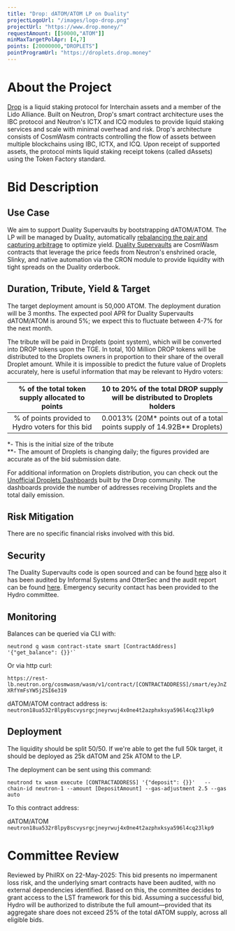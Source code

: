 ```yaml
---
title: "Drop: dATOM/ATOM LP on Duality"
projectLogoUrl: "/images/logo-drop.png"
projectUrl: "https://www.drop.money/"
requestAmount: [[50000,"ATOM"]]
minMaxTargetPolApr: [4,7]
points: [20000000,"DROPLETS"]
pointProgramUrl: "https://droplets.drop.money"
---
```


# About the Project

[Drop](https://www.drop.money/%20) is a liquid staking protocol for Interchain assets and a member of the Lido Alliance. Built on Neutron, Drop's smart contract architecture uses the IBC protocol and Neutron's ICTX and ICQ modules to provide liquid staking services and scale with minimal overhead and risk.
Drop's architecture consists of CosmWasm contracts controlling the flow of assets between multiple blockchains using IBC, ICTX, and ICQ.
Upon receipt of supported assets, the protocol mints liquid staking receipt tokens (called dAssets) using the Token Factory standard.

# Bid Description

## Use Case
We aim to support Duality Supervaults by bootstrapping dATOM/ATOM. The LP will be managed by Duality, automatically [rebalancing the pair and capturing arbitrage](https://hadron.notion.site/Supervaults-Explainer-16485d6b9b1080a78d9dd60dfefed4d9#16485d6b9b1080518aaae92858288bbb) to optimize yield. [Duality Supervaults](https://hadron.notion.site/Supervaults-Explainer-16485d6b9b1080a78d9dd60dfefed4d9) are CosmWasm contracts that leverage the price feeds from Neutron's enshrined oracle, Slinky, and native automation via the CRON module to provide liquidity with tight spreads on the Duality orderbook.

## Duration, Tribute, Yield & Target
The target deployment amount is 50,000 ATOM. The deployment duration will be 3 months. The expected pool APR for Duality Supervaults dATOM/ATOM is around 5%; we expect this to fluctuate between 4-7% for the next month.

The tribute will be paid in Droplets (point system), which will be converted into DROP tokens upon the TGE. In total, 100 Million DROP tokens will be distributed to the Droplets owners in proportion to their share of the overall Droplet amount. While it is impossible to predict the future value of Droplets accurately, here is useful information that may be relevant to Hydro voters:

| % of the total token supply allocated to points | 10 to 20% of the total DROP supply will be distributed to Droplets holders |
| :---: | :---: |
| % of points provided to Hydro voters for this bid | 0.0013% (20M* points out of a total points supply of 14.92B** Droplets) |

*- This is the initial size of the tribute  
**- The amount of Droplets is changing daily; the figures provided are accurate as of the bid submission date.

For additional information on Droplets distribution, you can check out the [Unofficial Droplets Dashboards](https://dropletsdash.xyz/) built by the Drop community. The dashboards provide the number of addresses receiving Droplets and the total daily emission.

## Risk Mitigation
There are no specific financial risks involved with this bid.

## Security
The Duality Supervaults code is open sourced and can be found [here](https://github.com/neutron-org/neutron/tree/main/x/dex) also it has been audited by Informal Systems and OtterSec and the audit report can be found [here](https://github.com/neutron-org/duality-audits/blob/main/Informal%20Systems%20SuperVaults%20Audit%204%3A16%3A25.pdf). Emergency security contact has been provided to the Hydro committee.

## Monitoring
Balances can be queried via CLI with: 

`` neutrond q wasm contract-state smart [ContractAddress] '{"get_balance": {}}'` ``

Or via http curl:

`https://rest-lb.neutron.org/cosmwasm/wasm/v1/contract/[CONTRACTADDRESS]/smart/eyJnZXRfYmFsYW5jZSI6e319`

dATOM/ATOM contract address is:  
`neutron18ua532r8lpy8scvysrgcjneyrwuj4x0ne4t2azphxksya596l4cq23lkp9`

## Deployment
The liquidity should be split 50/50. If we're able to get the full 50k target, it should be deployed as 25k dATOM and 25k ATOM to the LP.

The deployment can be sent using this command:

`neutrond tx wasm execute [CONTRACTADDRESS] '{"deposit": {}}'   --chain-id neutron-1 --amount [DepositAmount] --gas-adjustment 2.5 --gas auto`

To this contract address:

dATOM/ATOM `neutron18ua532r8lpy8scvysrgcjneyrwuj4x0ne4t2azphxksya596l4cq23lkp9`

# Committee Review

Reviewed by PhilRX on 22-May-2025: This bid presents no impermanent loss risk, and the underlying smart contracts have been audited, with no external dependencies identified. Based on this, the committee decides to grant access to the LST framework for this bid. Assuming a successful bid, Hydro will be authorized to distribute the full amount—provided that its aggregate share does not exceed 25% of the total dATOM supply, across all eligible bids.

